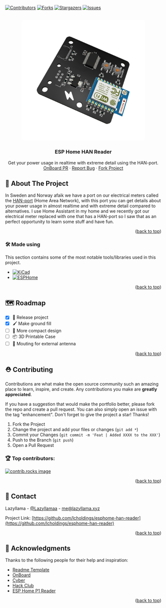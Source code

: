 <a id="readme-top"></a>
[![Contributors][contributors-shield]][contributors-url] [![Forks][forks-shield]][forks-url] [![Stargazers][stars-shield]][stars-url] [![Issues][issues-shield]][issues-url]

<!-- PROJECT LOGO -->
<br />
<div align="center">
  <a href="https://github.com/lcholdings/esphome-han-reader">
    <img src="https://raw.githubusercontent.com/LCHoldings/esphome-han-reader/refs/heads/main/images/PCB.png" alt="Logo" style="border-radius: 10px" width="400">
  </a>

  <h3 align="center">ESP Home HAN Reader</h3>
  <p align="center">
    Get your power usage in realtime with extreme detail using the HAN-port.
    <br />
    <a href="https://github.com/hackclub/OnBoard/pull/1363">OnBoard PR</a>
    ·
    <a href="https://github.com/LCHoldings/esphome-han-reader/issues/new?labels=bug&template=bug-report---.md">Report Bug</a>
    ·
    <a href="https://github.com/LCHoldings/esphome-han-reader/fork">Fork Project</a>
  </p>
</div>


<!-- ABOUT THE PROJECT -->
## 📝 About The Project

In Sweden and Norway afaik we have a port on our electrical meters called the [HAN-port](https://github.com/u9n/hanporten) (Home Area Network), with this port you can get details about your power usage in almost realtime and with extreme detail compared to alternatives. I use Home Assistant in my home and we recently got our electrical meter replaced with one that has a HAN-port so I saw that as an perfect opportunity to learn some stuff and have fun.

<p align="right">(<a href="#readme-top">back to top</a>)</p>



### 🛠️ Made using

This section contains some of the most notable tools/libraries used in this project.

* [![KiCad](https://img.shields.io/badge/kicad-000000?style=for-the-badge&logo=kicad&color=314CB0
)](https://slack.com)
* [![ESPHome](https://img.shields.io/badge/esphome-000000?style=for-the-badge&logo=esphome&color=000000
)](https://esphome.io)


<p align="right">(<a href="#readme-top">back to top</a>)</p>

<!-- ROADMAP -->
## 🗺️ Roadmap

- [X] 🚢 Release project
- [X] 🖌️ Make ground fill
- [ ] 🤏 More compact design
- [ ] 📦 3D Printable Case
- [ ] 📡 Mouting for external antenna

<p align="right">(<a href="#readme-top">back to top</a>)</p>



<!-- CONTRIBUTING -->
## ⛑️ Contributing

Contributions are what make the open source community such an amazing place to learn, inspire, and create. Any contributions you make are **greatly appreciated**.

If you have a suggestion that would make the portfolio better, please fork the repo and create a pull request. You can also simply open an issue with the tag "enhancement".
Don't forget to give the project a star! Thanks!

1. Fork the Project
2. Change the project and add your files or changes (`git add *`)
3. Commit your Changes (`git commit -m 'Feat | Added XXXX to the XXX'`)
4. Push to the Branch (`git push`)
5. Open a Pull Request

### 🏆 Top contributors:

<a href="https://github.com/LCHoldings/esphome-han-reader/graphs/contributors">
  <img src="https://contrib.rocks/image?repo=LCHoldings/esphome-han-reader" alt="contrib.rocks image" />
</a>

<p align="right">(<a href="#readme-top">back to top</a>)</p>


<!-- CONTACT -->
## 💌 Contact

Lazyllama - [@Lazyllamaa](https://discord.com/users/754965470888722484) - me@lazyllama.xyz

Project Link: [https://github.com/lcholdings/esphome-han-reader](https://github.com/lcholdings/esphome-han-reader)

<p align="right">(<a href="#readme-top">back to top</a>)</p>



<!-- ACKNOWLEDGMENTS -->
## 🌟 Acknowledgments

Thanks to the following people for their help and inspiration:

* [Readme Template](https://github.com/othneildrew/Best-README-Template)
* [OnBoard](https://hackclub.com/onboard/)
* [Cyber](https://github.com/cyberdev-tech)
* [Hack Club](https://hackclub.com)
* [ESP Home P1 Reader](https://github.com/psvanstrom/esphome-p1reader)
<p align="right">(<a href="#readme-top">back to top</a>)</p>



<!-- MARKDOWN LINKS & IMAGES -->
<!-- https://www.markdownguide.org/basic-syntax/#reference-style-links -->
[contributors-shield]: https://img.shields.io/github/contributors/lcholdings/esphome-han-reader.svg?style=for-the-badge
[contributors-url]: https://github.com/lcholdings/esphome-han-reader/graphs/contributors
[forks-shield]: https://img.shields.io/github/forks/lcholdings/esphome-han-reader.svg?style=for-the-badge
[forks-url]: https://github.com/lcholdings/esphome-han-reader/network/members
[stars-shield]: https://img.shields.io/github/stars/lcholdings/esphome-han-reader.svg?style=for-the-badge
[stars-url]: https://github.com/lcholdings/esphome-han-reader/stargazers
[issues-shield]: https://img.shields.io/github/issues/lcholdings/esphome-han-reader.svg?style=for-the-badge
[issues-url]: https://github.com/lcholdings/esphome-han-reader/issues
